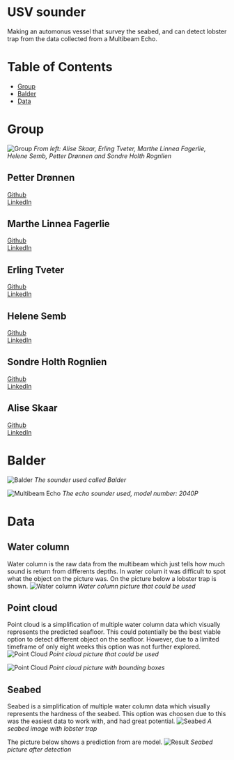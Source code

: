 # USV sounder
Making an automonus vessel that survey the seabed, and can detect lobster trap from the data collected from a Multibeam Echo.
# Table of Contents
- [Group](#Group)
- [Balder](#Balder)
- [Data](#Data)

# Group
![Group](https://github.com/dr0nn1/USVSounder/blob/master/pictures/group.png)
*From left: Alise Skaar, Erling Tveter, Marthe Linnea Fagerlie, Helene Semb, Petter Drønnen and Sondre Holth Rognlien*  

## Petter Drønnen
[Github](https://github.com/dr0nn1)  
[LinkedIn](https://www.linkedin.com/in/petter-dr%C3%B8nnen-014b02196/)

## Marthe Linnea Fagerlie
[Github](https://github.com/marthelf)  
[LinkedIn](https://www.linkedin.com/in/marthelinneafagerlie/)

## Erling Tveter
[Github](https://github.com/ErlingTve)  
[LinkedIn](https://www.linkedin.com/in/erling-tveter-40a429142/)

## Helene Semb
[Github](https://github.com/helensem)  
[LinkedIn](https://www.linkedin.com/in/helene-semb-705888160/)

## Sondre Holth Rognlien
[Github](https://github.com/sondrehr)  
[LinkedIn](https://www.linkedin.com/in/sondre-holth-rognlien-68b0b8172/)

## Alise Skaar
[Github](https://github.com/aliseska)  
[LinkedIn](https://www.linkedin.com/in/alise-skaar-452938b8/)


# Balder
![Balder](https://github.com/dr0nn1/USVSounder/blob/master/pictures/balder.png)
*The sounder used called Balder*

![Multibeam Echo](https://github.com/dr0nn1/USVSounder/blob/master/pictures/echoSounder.png)
*The echo sounder used, model number: 2040P*

# Data
## Water column
Water column is the raw data from the multibeam which just tells how much sound is return from differents depths.
In water colum it was difficult to spot what the object on the picture was. On the picture below a lobster trap is shown.
![Water column](https://github.com/dr0nn1/USVSounder/blob/master/pictures/waterColumn.png)
*Water column picture that could be used*  

## Point cloud
Point cloud is a simplification of multiple water column data which visually represents the predicted seafloor.
This could potentially be the best viable option to detect different object on the seafloor. However, due to a limited timeframe of only eight weeks this option was not further explored.
![Point Cloud](https://github.com/dr0nn1/USVSounder/blob/master/pictures/pointCloud.PNG)
*Point cloud picture that could be used*  

![Point Cloud](https://github.com/dr0nn1/USVSounder/blob/master/pictures/pointCloudResult.PNG)
*Point cloud picture with bounding boxes*  

## Seabed
Seabed is a simplification of multiple water column data which visually represents the hardness of the seabed.
This option was choosen due to this was the easiest data to work with, and had great potential. 
![Seabed](https://github.com/dr0nn1/USVSounder/blob/master/pictures/seabedWithCrabPot.png)
*A seabed image with lobster trap*  

The picture below shows a prediction from are model. 
![Result](https://github.com/dr0nn1/USVSounder/blob/master/pictures/result.png)
*Seabed picture after detection*
